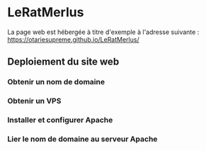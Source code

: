 # LeRatMerlus

La page web est hébergée à titre d'exemple à l'adresse suivante : https://otariesupreme.github.io/LeRatMerlus/

## Deploiement du site web

### Obtenir un nom de domaine

### Obtenir un VPS

### Installer et configurer Apache 

### Lier le nom de domaine au serveur Apache
